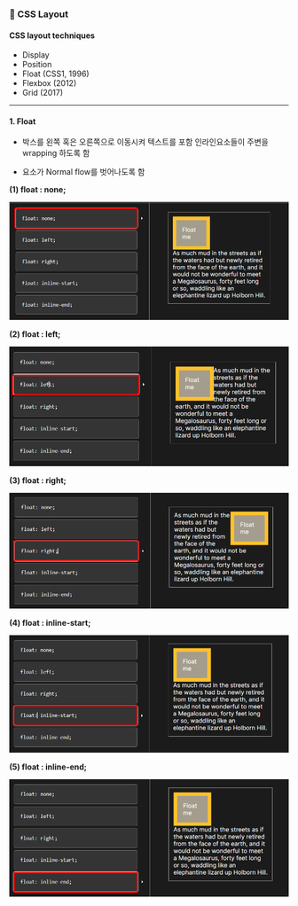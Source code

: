 ### 🔔 CSS Layout

#### CSS layout techniques

* Display
* Position
* Float (CSS1, 1996)
* Flexbox (2012)
* Grid (2017)

---



#### 1. Float 

* 박스를 왼쪽 혹은 오른쪽으로 이동시켜 텍스트를 포함 인라인요소들이 주변을 wrapping 하도록 함

* 요소가 Normal flow를 벗어나도록 함



**(1) float : none;**

![image-20220912180754201](assets/image-20220912180754201.png)



**(2) float : left;**

![image-20220912180926007](assets/image-20220912180926007.png)



**(3) float : right;**

![image-20220912180949584](assets/image-20220912180949584.png)





**(4) float : inline-start;**

![image-20220912181008807](assets/image-20220912181008807.png)



**(5) float : inline-end;**

![image-20220912181032333](assets/image-20220912181032333.png)




